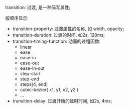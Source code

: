 
transition: 过渡, 是一种简写属性;

按顺序显示:
* transition-property: 过渡属性的名称, 如 width, opacity;
* transition-duration: 过渡的时间, 如2s, 120ms;
* transition-timing-function: 动画的过程函数:
    * linear
    * ease
    * ease-in
    * ease-out
    * ease-in-out
    * step-start
    * step-end
    * steps(4, end)
    * cubic-bezier( x1, y1, x2, y2 )
    * ...
* transition-delay: 过渡开始的延时时间, 如2s, 4ms;